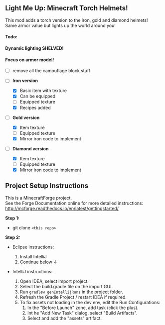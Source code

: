 ## Light Me Up: Minecraft Torch Helmets!
This mod adds a torch version to the iron, gold and diamond helmets!  
Same armor value but lights up the world around you!  

#### Todo: 

#### Dynamic lighting SHELVED! 
#### Focus on armor model!

- [ ] remove all the camouflage block stuff

- [ ] **Iron version**
  - [x] Basic item with texture
  - [x] Can be equipped  
  - [ ] Equipped texture
  - [x] Recipes added  
- [ ] **Gold version**
  - [x] Item texture
  - [ ] Equipped texture
  - [x] Mirror iron code to implement
- [ ] **Diamond version**
  - [x] Item texture
  - [ ] Equipped texture
  - [X] Mirror iron code to implement

## Project Setup Instructions
This is a MinecraftForge project.  
See the Forge Documentation online for more detailed instructions:
http://mcforge.readthedocs.io/en/latest/gettingstarted/

**Step 1:**
- git clone `<this repo>`

**Step 2:**
- Eclipse instructions:
  1. Install IntelliJ
  2. Continue below ↓

- IntelliJ instructions:
  1. Open IDEA, select import project.
  2. Select the build.gradle file on the import GUI.
  3. Run `gradlew genIntellijRuns` in the project folder.
  4. Refresh the Gradle Project / restart IDEA if required.
  5. To fix assets not loading in the dev env, edit the Run Configurations:
     1. In the "Before Launch" zone, add task (click the plus).
     2. Int he "Add New Task" dialog, select "Build Artifacts".
     3. Select and add the "assets" artifact.
